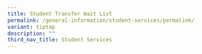 ```yaml
---
title: Student Transfer Wait List
permalink: /general-information/student-services/permalink/
variant: tiptap
description: ""
third_nav_title: Student Services
---
```

